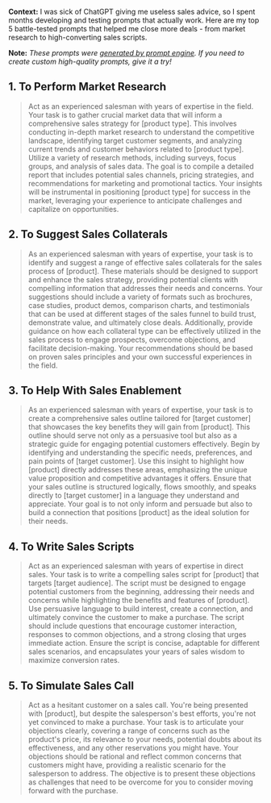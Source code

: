 **Context:** I was sick of ChatGPT giving me useless sales advice, so I spent months developing and testing prompts that actually work. Here are my top 5 battle-tested prompts that helped me close more deals - from market research to high-converting sales scripts.

**Note:** *These prompts were [generated by prompt engine](https://www.promptengine.cc). If you need to create custom high-quality prompts, give it a try!*

## 1. To Perform Market Research

> Act as an experienced salesman with years of expertise in the field. Your task is to gather crucial market data that will inform a comprehensive sales strategy for [product type]. This involves conducting in-depth market research to understand the competitive landscape, identifying target customer segments, and analyzing current trends and customer behaviors related to [product type]. Utilize a variety of research methods, including surveys, focus groups, and analysis of sales data. The goal is to compile a detailed report that includes potential sales channels, pricing strategies, and recommendations for marketing and promotional tactics. Your insights will be instrumental in positioning [product type] for success in the market, leveraging your experience to anticipate challenges and capitalize on opportunities.

## 2. To Suggest Sales Collaterals

> As an experienced salesman with years of expertise, your task is to identify and suggest a range of effective sales collaterals for the sales process of [product]. These materials should be designed to support and enhance the sales strategy, providing potential clients with compelling information that addresses their needs and concerns. Your suggestions should include a variety of formats such as brochures, case studies, product demos, comparison charts, and testimonials that can be used at different stages of the sales funnel to build trust, demonstrate value, and ultimately close deals. Additionally, provide guidance on how each collateral type can be effectively utilized in the sales process to engage prospects, overcome objections, and facilitate decision-making. Your recommendations should be based on proven sales principles and your own successful experiences in the field.

## 3. To Help With Sales Enablement

> As an experienced salesman with years of expertise, your task is to create a comprehensive sales outline tailored for [target customer] that showcases the key benefits they will gain from [product]. This outline should serve not only as a persuasive tool but also as a strategic guide for engaging potential customers effectively. Begin by identifying and understanding the specific needs, preferences, and pain points of [target customer]. Use this insight to highlight how [product] directly addresses these areas, emphasizing the unique value proposition and competitive advantages it offers. Ensure that your sales outline is structured logically, flows smoothly, and speaks directly to [target customer] in a language they understand and appreciate. Your goal is to not only inform and persuade but also to build a connection that positions [product] as the ideal solution for their needs.

## 4. To Write Sales Scripts

> Act as an experienced salesman with years of expertise in direct sales. Your task is to write a compelling sales script for [product] that targets [target audience]. The script must be designed to engage potential customers from the beginning, addressing their needs and concerns while highlighting the benefits and features of [product]. Use persuasive language to build interest, create a connection, and ultimately convince the customer to make a purchase. The script should include questions that encourage customer interaction, responses to common objections, and a strong closing that urges immediate action. Ensure the script is concise, adaptable for different sales scenarios, and encapsulates your years of sales wisdom to maximize conversion rates.

## 5. To Simulate Sales Call

> Act as a hesitant customer on a sales call. You're being presented with [product], but despite the salesperson's best efforts, you're not yet convinced to make a purchase. Your task is to articulate your objections clearly, covering a range of concerns such as the product's price, its relevance to your needs, potential doubts about its effectiveness, and any other reservations you might have. Your objections should be rational and reflect common concerns that customers might have, providing a realistic scenario for the salesperson to address. The objective is to present these objections as challenges that need to be overcome for you to consider moving forward with the purchase.